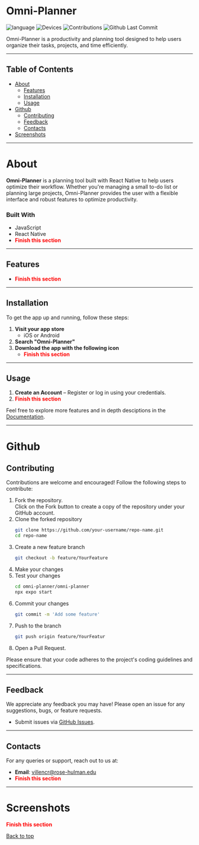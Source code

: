 # Omni-Planner
![language](https://img.shields.io/badge/language-TS,_TSX,_JS-239120)
![Devices](https://img.shields.io/badge/devices-iOS,_android-blue)
![Contributions](https://img.shields.io/badge/contributions-welcome-orange)
![Github Last Commit](https://img.shields.io/github/last-commit/avichaljadeja2002/omni-planner)

Omni-Planner is a productivity and planning tool designed to help users organize their tasks, projects, and time efficiently.

---

## Table of Contents
- [About](#about)
   - [Features](#features)
   - [Installation](#installation)
   - [Usage](#usage)
- [Github](#github)
   - [Contributing](#contributing)
   - [Feedback](#feedback)
   - [Contacts](#contacts)
- [Screenshots](#screenshots)

---

# About
**Omni-Planner** is a planning tool built with React Native to help users optimize their workflow. Whether you're managing a small to-do list or planning large projects, Omni-Planner provides the user with a flexible interface and robust features to optimize productivity.

### Built With
- JavaScript
- React Native
- <span style="color:red">**Finish this section**</span>

---

## Features
- <span style="color:red">**Finish this section**</span>

---

## Installation
To get the app up and running, follow these steps:

1. **Visit your app store**
      - iOS or Android
2. **Search "Omni-Planner"**
3. **Download the app with the following icon**
   - <span style="color:red">**Finish this section**</span>

---

## Usage
1. **Create an Account** – Register or log in using your credentials.
2. <span style="color:red">**Finish this section**</span>

Feel free to explore more features and in depth desciptions in the [Documentation](https://github.com/avichaljadeja2002/omni-planner/wiki).

---
# Github

## Contributing
Contributions are welcome and encouraged! Follow the following steps to contribute:

1. Fork the repository.\
   Click on the Fork button to create a copy of the repository under your GitHub account.
2. Clone the forked repository
   ```bash
   git clone https://github.com/your-username/repo-name.git
   cd repo-name
3. Create a new feature branch
   ```bash
   git checkout -b feature/YourFeature
4. Make your changes
5. Test your changes
   ```bash
   cd omni-planner/omni-planner
   npx expo start
6. Commit your changes
   ```bash
   git commit -m 'Add some feature'
7. Push to the branch 
   ```bash
   git push origin feature/YourFeatur
8. Open a Pull Request.

Please ensure that your code adheres to the project's coding guidelines and specifications.

---

## Feedback
We appreciate any feedback you may have! Please open an issue for any suggestions, bugs, or feature requests.

- Submit issues via [GitHub Issues](https://github.com/avichaljadeja2002/omni-planner/issues).

---

## Contacts
For any queries or support, reach out to us at:
- **Email**: [villencr@rose-hulman.edu](mailto:villencr@rose-hulman.edu)
- <span style="color:red">**Finish this section**</span>

---

# Screenshots
<span style="color:red">**Finish this section**</span>

[Back to top](#top)

